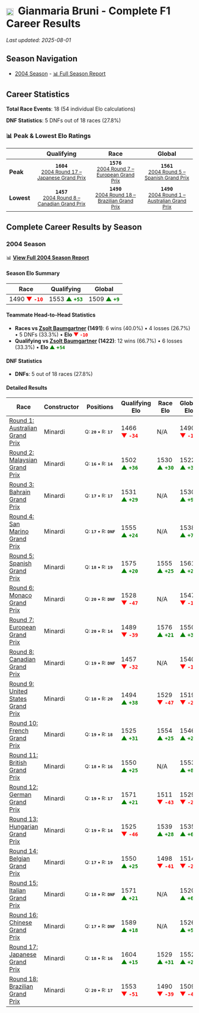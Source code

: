 # <img src="https://upload.wikimedia.org/wikipedia/commons/0/03/Flag_of_Italy.svg" alt="Italy" width="20" height="auto" style="vertical-align: middle; margin-right: 5px;" onerror="this.outerHTML='🇮🇹'; this.style.marginRight='5px';"/> Gianmaria Bruni - Complete F1 Career Results

*Last updated: 2025-08-01*

## Season Navigation

- [2004 Season](#2004-season) - [📊 Full Season Report](../seasons/2004-season-report)

## Career Statistics

**Total Race Events**: 18 (54 individual Elo calculations)

**DNF Statistics**: 5 DNFs out of 18 races (27.8%)

### 📊 Peak & Lowest Elo Ratings

| &nbsp; | Qualifying | Race | Global |
|-------|------------|------|--------|
| **Peak** | <center>**`1604`**<br/><small>[2004 Round 17 – Japanese Grand Prix](../seasons/2004-season-report#round-17-japanese-grand-prix)</small></center> | <center>**`1576`**<br/><small>[2004 Round 7 – European Grand Prix](../seasons/2004-season-report#round-7-european-grand-prix)</small></center> | <center>**`1561`**<br/><small>[2004 Round 5 – Spanish Grand Prix](../seasons/2004-season-report#round-5-spanish-grand-prix)</small></center> |
| **Lowest** | <center>**`1457`**<br/><small>[2004 Round 8 – Canadian Grand Prix](../seasons/2004-season-report#round-8-canadian-grand-prix)</small></center> | <center>**`1490`**<br/><small>[2004 Round 18 – Brazilian Grand Prix](../seasons/2004-season-report#round-18-brazilian-grand-prix)</small></center> | <center>**`1490`**<br/><small>[2004 Round 1 – Australian Grand Prix](../seasons/2004-season-report#round-1-australian-grand-prix)</small></center> |


## Complete Career Results by Season

### 2004 Season

📊 **[View Full 2004 Season Report](../seasons/2004-season-report)**

#### Season Elo Summary

| Race | Qualifying | Global |
|------|------------|--------|
| 1490 **<span style="color: red;">▼&nbsp;`-10`</span>** | 1553 **<span style="color: green;">▲&nbsp;`+53`</span>** | 1509 **<span style="color: green;">▲&nbsp;`+9`</span>** |

#### Teammate Head-to-Head Statistics

- **Races vs [Zsolt Baumgartner](zsolt-baumgartner) (1491)**: 6 wins (40.0%) • 4 losses (26.7%) • 5 DNFs (33.3%) • **Elo <span style="color: red;">▼&nbsp;`-10`</span>**
- **Qualifying vs [Zsolt Baumgartner](zsolt-baumgartner) (1422)**: 12 wins (66.7%) • 6 losses (33.3%) • **Elo <span style="color: green;">▲&nbsp;+`54`</span>**

#### DNF Statistics

- **DNFs**: 5 out of 18 races (27.8%)

#### Detailed Results

| Race | Constructor | Positions | Qualifying Elo | Race Elo | Global Elo | Teammate |
|------|-------------|-----------|----------------|----------|------------|----------|
| [Round 1: Australian Grand Prix](../seasons/2004-season-report#round-1-australian-grand-prix) | Minardi | <small>Q:&nbsp;**`20`**&nbsp;•&nbsp;R:&nbsp;**`17`**</small> | 1466 **<span style="color: red;">▼&nbsp;`-34`</span>** | N/A | 1490 **<span style="color: red;">▼&nbsp;`-10`</span>** | [Zsolt Baumgartner](zsolt-baumgartner)<br/><small>Q:&nbsp;**`17`**&nbsp;•&nbsp;R:&nbsp;**`DNF`**</small> |
| [Round 2: Malaysian Grand Prix](../seasons/2004-season-report#round-2-malaysian-grand-prix) | Minardi | <small>Q:&nbsp;**`16`**&nbsp;•&nbsp;R:&nbsp;**`14`**</small> | 1502 **<span style="color: green;">▲&nbsp;`+36`</span>** | 1530 **<span style="color: green;">▲&nbsp;`+30`</span>** | 1522 **<span style="color: green;">▲&nbsp;`+32`</span>** | [Zsolt Baumgartner](zsolt-baumgartner)<br/><small>Q:&nbsp;**`17`**&nbsp;•&nbsp;R:&nbsp;**`16`**</small> |
| [Round 3: Bahrain Grand Prix](../seasons/2004-season-report#round-3-bahrain-grand-prix) | Minardi | <small>Q:&nbsp;**`17`**&nbsp;•&nbsp;R:&nbsp;**`17`**</small> | 1531 **<span style="color: green;">▲&nbsp;`+29`</span>** | N/A | 1530 **<span style="color: green;">▲&nbsp;`+9`</span>** | [Zsolt Baumgartner](zsolt-baumgartner)<br/><small>Q:&nbsp;**`20`**&nbsp;•&nbsp;R:&nbsp;**`DNF`**</small> |
| [Round 4: San Marino Grand Prix](../seasons/2004-season-report#round-4-san-marino-grand-prix) | Minardi | <small>Q:&nbsp;**`17`**&nbsp;•&nbsp;R:&nbsp;**`DNF`**</small> | 1555 **<span style="color: green;">▲&nbsp;`+24`</span>** | N/A | 1538 **<span style="color: green;">▲&nbsp;`+7`</span>** | [Zsolt Baumgartner](zsolt-baumgartner)<br/><small>Q:&nbsp;**`19`**&nbsp;•&nbsp;R:&nbsp;**`15`**</small> |
| [Round 5: Spanish Grand Prix](../seasons/2004-season-report#round-5-spanish-grand-prix) | Minardi | <small>Q:&nbsp;**`18`**&nbsp;•&nbsp;R:&nbsp;**`19`**</small> | 1575 **<span style="color: green;">▲&nbsp;`+20`</span>** | 1555 **<span style="color: green;">▲&nbsp;`+25`</span>** | 1561 **<span style="color: green;">▲&nbsp;`+24`</span>** | [Zsolt Baumgartner](zsolt-baumgartner)<br/><small>Q:&nbsp;**`20`**&nbsp;•&nbsp;R:&nbsp;**`20`**</small> |
| [Round 6: Monaco Grand Prix](../seasons/2004-season-report#round-6-monaco-grand-prix) | Minardi | <small>Q:&nbsp;**`20`**&nbsp;•&nbsp;R:&nbsp;**`DNF`**</small> | 1528 **<span style="color: red;">▼&nbsp;`-47`</span>** | N/A | 1547 **<span style="color: red;">▼&nbsp;`-14`</span>** | [Zsolt Baumgartner](zsolt-baumgartner)<br/><small>Q:&nbsp;**`19`**&nbsp;•&nbsp;R:&nbsp;**`9`**</small> |
| [Round 7: European Grand Prix](../seasons/2004-season-report#round-7-european-grand-prix) | Minardi | <small>Q:&nbsp;**`20`**&nbsp;•&nbsp;R:&nbsp;**`14`**</small> | 1489 **<span style="color: red;">▼&nbsp;`-39`</span>** | 1576 **<span style="color: green;">▲&nbsp;`+21`</span>** | 1550 **<span style="color: green;">▲&nbsp;`+3`</span>** | [Zsolt Baumgartner](zsolt-baumgartner)<br/><small>Q:&nbsp;**`17`**&nbsp;•&nbsp;R:&nbsp;**`15`**</small> |
| [Round 8: Canadian Grand Prix](../seasons/2004-season-report#round-8-canadian-grand-prix) | Minardi | <small>Q:&nbsp;**`19`**&nbsp;•&nbsp;R:&nbsp;**`DNF`**</small> | 1457 **<span style="color: red;">▼&nbsp;`-32`</span>** | N/A | 1540 **<span style="color: red;">▼&nbsp;`-10`</span>** | [Zsolt Baumgartner](zsolt-baumgartner)<br/><small>Q:&nbsp;**`18`**&nbsp;•&nbsp;R:&nbsp;**`10`**</small> |
| [Round 9: United States Grand Prix](../seasons/2004-season-report#round-9-united-states-grand-prix) | Minardi | <small>Q:&nbsp;**`18`**&nbsp;•&nbsp;R:&nbsp;**`20`**</small> | 1494 **<span style="color: green;">▲&nbsp;`+38`</span>** | 1529 **<span style="color: red;">▼&nbsp;`-47`</span>** | 1519 **<span style="color: red;">▼&nbsp;`-21`</span>** | [Zsolt Baumgartner](zsolt-baumgartner)<br/><small>Q:&nbsp;**`19`**&nbsp;•&nbsp;R:&nbsp;**`8`**</small> |
| [Round 10: French Grand Prix](../seasons/2004-season-report#round-10-french-grand-prix) | Minardi | <small>Q:&nbsp;**`19`**&nbsp;•&nbsp;R:&nbsp;**`18`**</small> | 1525 **<span style="color: green;">▲&nbsp;`+31`</span>** | 1554 **<span style="color: green;">▲&nbsp;`+25`</span>** | 1546 **<span style="color: green;">▲&nbsp;`+27`</span>** | [Zsolt Baumgartner](zsolt-baumgartner)<br/><small>Q:&nbsp;**`20`**&nbsp;•&nbsp;R:&nbsp;**`19`**</small> |
| [Round 11: British Grand Prix](../seasons/2004-season-report#round-11-british-grand-prix) | Minardi | <small>Q:&nbsp;**`18`**&nbsp;•&nbsp;R:&nbsp;**`16`**</small> | 1550 **<span style="color: green;">▲&nbsp;`+25`</span>** | N/A | 1553 **<span style="color: green;">▲&nbsp;`+8`</span>** | [Zsolt Baumgartner](zsolt-baumgartner)<br/><small>Q:&nbsp;**`19`**&nbsp;•&nbsp;R:&nbsp;**`DNF`**</small> |
| [Round 12: German Grand Prix](../seasons/2004-season-report#round-12-german-grand-prix) | Minardi | <small>Q:&nbsp;**`19`**&nbsp;•&nbsp;R:&nbsp;**`17`**</small> | 1571 **<span style="color: green;">▲&nbsp;`+21`</span>** | 1511 **<span style="color: red;">▼&nbsp;`-43`</span>** | 1529 **<span style="color: red;">▼&nbsp;`-24`</span>** | [Zsolt Baumgartner](zsolt-baumgartner)<br/><small>Q:&nbsp;**`20`**&nbsp;•&nbsp;R:&nbsp;**`16`**</small> |
| [Round 13: Hungarian Grand Prix](../seasons/2004-season-report#round-13-hungarian-grand-prix) | Minardi | <small>Q:&nbsp;**`19`**&nbsp;•&nbsp;R:&nbsp;**`14`**</small> | 1525 **<span style="color: red;">▼&nbsp;`-46`</span>** | 1539 **<span style="color: green;">▲&nbsp;`+28`</span>** | 1535 **<span style="color: green;">▲&nbsp;`+6`</span>** | [Zsolt Baumgartner](zsolt-baumgartner)<br/><small>Q:&nbsp;**`18`**&nbsp;•&nbsp;R:&nbsp;**`15`**</small> |
| [Round 14: Belgian Grand Prix](../seasons/2004-season-report#round-14-belgian-grand-prix) | Minardi | <small>Q:&nbsp;**`17`**&nbsp;•&nbsp;R:&nbsp;**`19`**</small> | 1550 **<span style="color: green;">▲&nbsp;`+25`</span>** | 1498 **<span style="color: red;">▼&nbsp;`-41`</span>** | 1514 **<span style="color: red;">▼&nbsp;`-21`</span>** | [Zsolt Baumgartner](zsolt-baumgartner)<br/><small>Q:&nbsp;**`18`**&nbsp;•&nbsp;R:&nbsp;**`15`**</small> |
| [Round 15: Italian Grand Prix](../seasons/2004-season-report#round-15-italian-grand-prix) | Minardi | <small>Q:&nbsp;**`18`**&nbsp;•&nbsp;R:&nbsp;**`DNF`**</small> | 1571 **<span style="color: green;">▲&nbsp;`+21`</span>** | N/A | 1520 **<span style="color: green;">▲&nbsp;`+6`</span>** | [Zsolt Baumgartner](zsolt-baumgartner)<br/><small>Q:&nbsp;**`19`**&nbsp;•&nbsp;R:&nbsp;**`15`**</small> |
| [Round 16: Chinese Grand Prix](../seasons/2004-season-report#round-16-chinese-grand-prix) | Minardi | <small>Q:&nbsp;**`17`**&nbsp;•&nbsp;R:&nbsp;**`DNF`**</small> | 1589 **<span style="color: green;">▲&nbsp;`+18`</span>** | N/A | 1526 **<span style="color: green;">▲&nbsp;`+5`</span>** | [Zsolt Baumgartner](zsolt-baumgartner)<br/><small>Q:&nbsp;**`19`**&nbsp;•&nbsp;R:&nbsp;**`16`**</small> |
| [Round 17: Japanese Grand Prix](../seasons/2004-season-report#round-17-japanese-grand-prix) | Minardi | <small>Q:&nbsp;**`18`**&nbsp;•&nbsp;R:&nbsp;**`16`**</small> | 1604 **<span style="color: green;">▲&nbsp;`+15`</span>** | 1529 **<span style="color: green;">▲&nbsp;`+31`</span>** | 1552 **<span style="color: green;">▲&nbsp;`+26`</span>** | [Zsolt Baumgartner](zsolt-baumgartner)<br/><small>Q:&nbsp;**`20`**&nbsp;•&nbsp;R:&nbsp;**`17`**</small> |
| [Round 18: Brazilian Grand Prix](../seasons/2004-season-report#round-18-brazilian-grand-prix) | Minardi | <small>Q:&nbsp;**`20`**&nbsp;•&nbsp;R:&nbsp;**`17`**</small> | 1553 **<span style="color: red;">▼&nbsp;`-51`</span>** | 1490 **<span style="color: red;">▼&nbsp;`-39`</span>** | 1509 **<span style="color: red;">▼&nbsp;`-43`</span>** | [Zsolt Baumgartner](zsolt-baumgartner)<br/><small>Q:&nbsp;**`19`**&nbsp;•&nbsp;R:&nbsp;**`16`**</small> |

